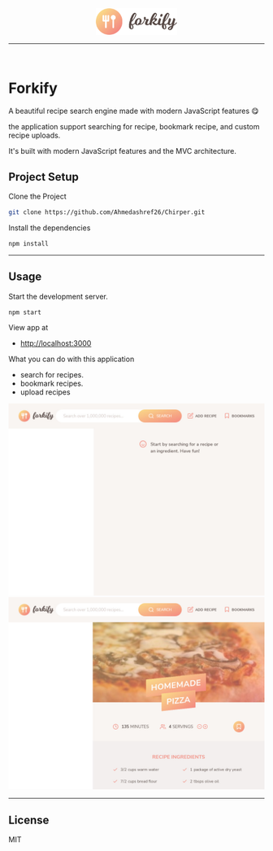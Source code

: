 <div align="center" id="top"> 
  <img src="src/img/logo.png" alt="logo" width="160" />
</div>

<hr>
<br>

# Forkify

A beautiful recipe search engine made with modern JavaScript features 😋 

the application support searching for recipe, bookmark recipe, and custom recipe uploads.

It's built with modern JavaScript features and the MVC architecture.

## Project Setup

Clone the Project 
```bash
git clone https://github.com/Ahmedashref26/Chirper.git
``` 
Install the dependencies 
```bash
npm install
```

---
## Usage

Start the development server.

```bash
npm start
```

View app at

- [http://localhost:3000](http://localhost:3000)

What you can do with this application

- search for recipes.
- bookmark recipes.
- upload recipes

[![Forkify](./src/img/p2.jpg)](./src/img/p2.jpg)
[![Forkify](./src/img/p1.jpg)](./src/img/p1.jpg)

---
## License

MIT
